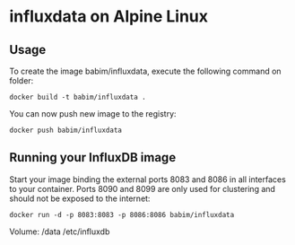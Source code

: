 # influxdata on Alpine Linux

## Usage

To create the image babim/influxdata, execute the following command on folder:

`docker build -t babim/influxdata .`

You can now push new image to the registry:

`docker push babim/influxdata`

## Running your InfluxDB image

Start your image binding the external ports 8083 and 8086 in all interfaces to your container. Ports 8090 and 8099 are only used for clustering and should not be exposed to the internet:

`docker run -d -p 8083:8083 -p 8086:8086 babim/influxdata`

Volume: /data /etc/influxdb
